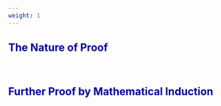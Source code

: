 ```yaml
---
weight: 1
---
```


## <span style="color:RGB(0,0,150"> The Nature of Proof </span> 
<br>

## <span style="color:RGB(0,0,150"> Further Proof by Mathematical Induction </span> 
<br>